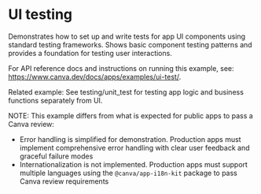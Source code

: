 # UI testing

Demonstrates how to set up and write tests for app UI components using standard testing frameworks. Shows basic component testing patterns and provides a foundation for testing user interactions.

For API reference docs and instructions on running this example, see: https://www.canva.dev/docs/apps/examples/ui-test/.

Related example: See testing/unit_test for testing app logic and business functions separately from UI.

NOTE: This example differs from what is expected for public apps to pass a Canva review:

- Error handling is simplified for demonstration. Production apps must implement comprehensive error handling with clear user feedback and graceful failure modes
- Internationalization is not implemented. Production apps must support multiple languages using the `@canva/app-i18n-kit` package to pass Canva review requirements
